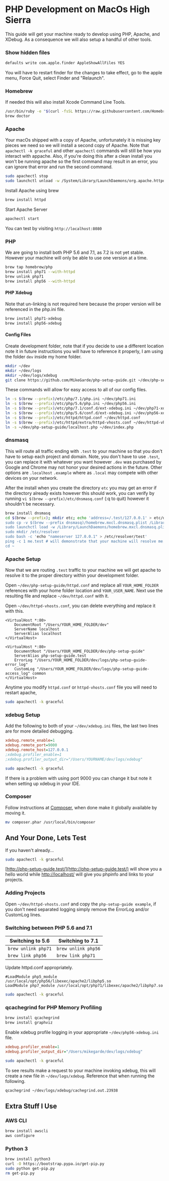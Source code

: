 # PHP Development on MacOs High Sierra

This guide will get your machine ready to develop using PHP, Apache, and XDebug. As a consequence we will also setup a handful
of other tools.

### Show hidden files

```bash
defaults write com.apple.finder AppleShowAllFiles YES
```

You will have to restart finder for the changes to take effect, go to the apple menu, Force Quit, select Finder 
and "Relaunch".


### Homebrew

If needed this will also install Xcode Command Line Tools.

```bash
/usr/bin/ruby -e "$(curl -fsSL https://raw.githubusercontent.com/Homebrew/install/master/install)"
brew doctor
```

### Apache

Your macOs shipped with a copy of Apache, unfortunately it is missing key pieces we need so we will install a second
copy of Apache. Note that `apachectl -k graceful` and other `apachectl` commands will still be how you interact with 
appache. Also, if you're doing this after a clean install you won't be running apache so the first command may result 
in an error, you can ignore that error and run the second command.

```bash
sudo apachectl stop
sudo launchctl unload -w /System/Library/LaunchDaemons/org.apache.httpd.plist 2>/dev/null
```

Install Apache using brew

```bash
brew install httpd
```

Start Apache Server

```bash
apachectl start
```

You can test by visiting `http://localhost:8080`


### PHP

We are going to install both PHP 5.6 and 7.1, as 7.2 is not yet stable. However your machine will only be able to use one
version at a time.

```bash
brew tap homebrew/php
brew install php71 --with-httpd
brew unlink php71
brew install php56 --with-httpd
```

#### PHP Xdebug

Note that un-linking is not required here because the proper version will be referenced in the php.ini file.

```bash
brew install php71-xdebug
brew install php56-xdebug
```

#### Config Files

Create development folder, note that if you decide to use a different location note it in future instructions you will have to 
reference it properly, I am using the folder `dev` inside my home folder.

```bash
mkdir ~/dev
mkdir ~/dev/logs
mkdir ~/dev/logs/xdebug
git clone https://github.com/MikeGarde/php-setup-guide.git ~/dev/php-setup-guide
```

These commands will allow for easy access to all of our config files.

```bash
ln -s $(brew --prefix)/etc/php/7.1/php.ini ~/dev/php71.ini
ln -s $(brew --prefix)/etc/php/5.6/php.ini ~/dev/php56.ini
ln -s $(brew --prefix)/etc/php/7.1/conf.d/ext-xdebug.ini ~/dev/php71-xdebug.ini
ln -s $(brew --prefix)/etc/php/5.6/conf.d/ext-xdebug.ini ~/dev/php56-xdebug.ini
ln -s $(brew --prefix)/etc/httpd/httpd.conf ~/dev/httpd.conf
ln -s $(brew --prefix)/etc/httpd/extra/httpd-vhosts.conf ~/dev/httpd-vhosts.conf
ln -s ~/dev/php-setup-guide/localhost.php ~/dev/index.php
```

### dnsmasq

This will route all traffic ending with `.test` to your machine so that you don't have to setup each project and domain.
Note, you don't have to use `.test`, you can replace it with whatever you want however `.dev` was purchased by Google and
Chrome may not honor your desired actions in the future. Other options are `.localhost` `.example` where as `.local` may 
compete with other devices on your network.

After the install when you create the directory `etc` you may get an error if the directory already exists however this should 
work, you can verify by running `vi $(brew --prefix)/etc/dnsmasq.conf` (:q to quit) however it shouldn't be necessary.

```bash
brew install dnsmasq
cd $(brew --prefix); mkdir etc; echo 'address=/.test/127.0.0.1' > etc/dnsmasq.conf'
sudo cp -v $(brew --prefix dnsmasq)/homebrew.mxcl.dnsmasq.plist /Library/LaunchDaemons
sudo launchctl load -w /Library/LaunchDaemons/homebrew.mxcl.dnsmasq.plist
sudo mkdir /etc/resolver
sudo bash -c 'echo "nameserver 127.0.0.1" > /etc/resolver/test'
ping -c 1 me.test # will demonstrate that your machine will resolve me.test to your local machine
cd ~
```

### Apache Setup

Now that we are routing `.test` traffic to your machine we will get apache to resolve it to the proper directory within 
your development folder.

Open `~/dev/php-setup-guide/httpd.conf` and replace all `YOUR_HOME_FOLDER` references with your home folder location and `YOUR_USER_NAME`. Next 
use the resulting file and replace `~/dev/httpd.conf` with it.

Open `~/dev/httpd-vhosts.conf`, you can delete everything and replace it with this.

```apacheconfig
<VirtualHost *:80>
    DocumentRoot "/Users/YOUR_HOME_FOLDER/dev"
    ServerName localhost
    ServerAlias localhost
</VirtualHost>

<VirtualHost *:80>
    DocumentRoot "/Users/YOUR_HOME_FOLDER/dev/php-setup-guide"
    ServerAlias php-setup-guide.test
    ErrorLog "/Users/YOUR_HOME_FOLDER/dev/logs/php-setup-guide-error_log"
    CustomLog "/Users/YOUR_HOME_FOLDER/dev/logs/php-setup-guide-access_log" common
</VirtualHost>
```

Anytime you modify `httpd.conf` or `httpd-vhosts.conf` file you will need to restart apache,

```bash
sudo apachectl -k graceful
```

### xdebug Setup

Add the following to both of your `~/dev/xdebug.ini` files, the last two lines are for more detailed debugging.

```ini
xdebug.remote_enable=1
xdebug.remote_port=9000
xdebug.remote_host=127.0.0.1
;xdebug.profiler_enable=1
;xdebug.profiler_output_dir="/Users/YOURNAME/dev/logs/xdebug"
```

```bash
sudo apachectl -k graceful
```

If there is a problem with using port 9000 you can change it but note it when setting up xdebug in your IDE.

### Composer

Follow instructions at [Composer](https://getcomposer.org/download/), when done make it globally available by moving it.

```bash
mv composer.phar /usr/local/bin/composer
```

## And Your Done, Lets Test

If you haven't already...

```bash
sudo apachectl -k graceful
```

[http://php-setup-guide.test/](http://php-setup-guide.test/) will show you a hello world while 
[http://localhost/](http://localhost/) will give you phpinfo and links to your projects.


### Adding Projects

Open `~/dev/httpd-vhosts.conf` and copy the `php-setup-guide example`, if you don't need separated logging simply remove 
the ErrorLog and/or CustomLog lines.

### Switching between PHP 5.6 and 7.1

Switching to 5.6 | Switching to 7.1
---------------- | ----------------
`brew unlink php71` | `brew unlink php56`
`brew link php56` | `brew link php71`

Update httpd.conf appropriately.

```apacheconfig
#LoadModule php5_module /usr/local/opt/php56/libexec/apache2/libphp5.so
LoadModule php7_module /usr/local/opt/php71/libexec/apache2/libphp7.so
```

```bash
sudo apachectl -k graceful
```

### qcachegrind for PHP Memory Profiling

```bash
brew install qcachegrind
brew install graphviz
```

Enable xdebug profile logging in your appropriate `~/dev/php56-xdebug.ini` file.

```ini
xdebug.profiler_enable=1
xdebug.profiler_output_dir="/Users/mikegarde/dev/logs/xdebug"
```

```bash
sudo apachectl -k graceful
```

To see results make a request to your machine invoking xdebug, this will create a new file in `~/dev/logs/xdebug`. Reference that
when running the following.

```bash
qcachegrind ~/dev/logs/xdebug/cachegrind.out.23938
```

## Extra Stuff I Use

### AWS CLI

```bash
brew install awscli
aws configure
```

### Python 3

```bash
brew install python3
curl -O https://bootstrap.pypa.io/get-pip.py
sudo python get-pip.py
rm get-pip.py
```